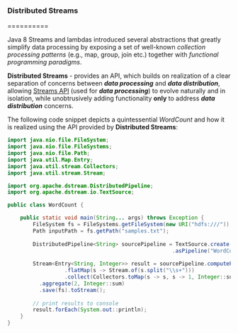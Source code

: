 ### Distributed Streams
==========

Java 8 Streams and lambdas introduced several abstractions that greatly simplify data processing by exposing a set of well-known _collection 
processing patterns_ (e.g., map, group, join etc.) together with _functional programming paradigms_. 

**Distributed Streams** - provides an API, which builds on realization of a clear separation of concerns between _**data processing**_
and _**data distribution**_, allowing [Streams API](http://docs.oracle.com/javase/8/docs/api/java/util/stream/package-summary.html) (used for _**data processing**_) 
to evolve naturally and in isolation, while unobtrusively adding functionality **only** to address _**data distribution**_ concerns.

The following code snippet depicts a quintessential _WordCount_ and how it is realized using the API provided by **Distributed Streams**:

```java
import java.nio.file.FileSystem;
import java.nio.file.FileSystems;
import java.nio.file.Path;
import java.util.Map.Entry;
import java.util.stream.Collectors;
import java.util.stream.Stream;

import org.apache.dstream.DistributedPipeline;
import org.apache.dstream.io.TextSource;

public class WordCount {

	public static void main(String... args) throws Exception {
		FileSystem fs = FileSystems.getFileSystem(new URI("hdfs:///"));
		Path inputPath = fs.getPath("samples.txt");
		
		DistributedPipeline<String> sourcePipeline = TextSource.create(inputPath)
													.asPipeline("WordCount");
		
		Stream<Entry<String, Integer>> result = sourcePipeline.computePairs(stream -> stream
				  .flatMap(s -> Stream.of(s.split("\\s+")))
				  .collect(Collectors.toMap(s -> s, s -> 1, Integer::sum)))
		  .aggregate(2, Integer::sum)
		  .save(fs).toStream();
		
		// print results to console
		result.forEach(System.out::println);
	}
}
```